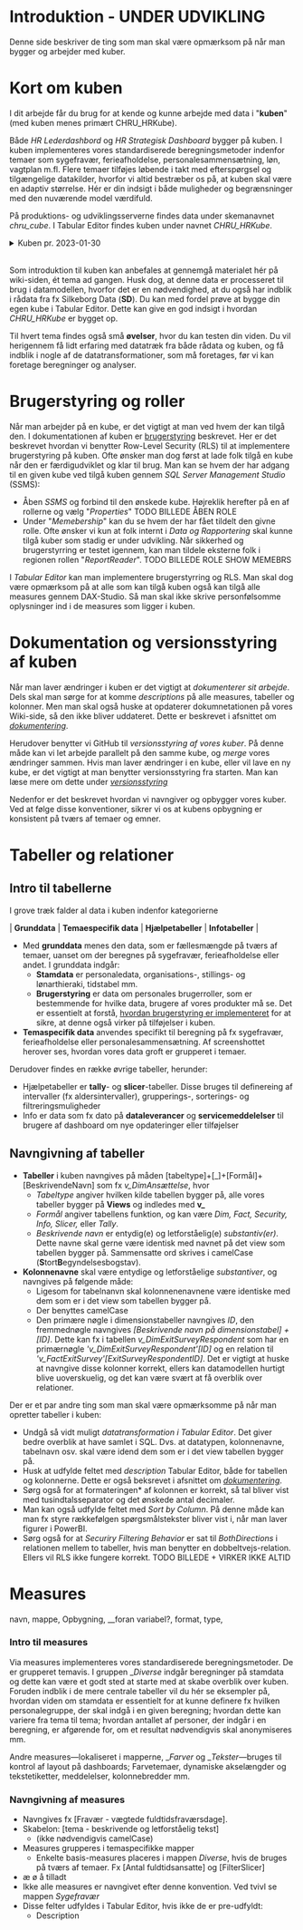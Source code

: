 # Introduktion - UNDER UDVIKLING
Denne side beskriver de ting som man skal være opmærksom på når man bygger og arbejder med kuber.

# Kort om kuben
I dit arbejde får du brug for at kende og kunne arbejde med data i "**kuben**" (med kuben menes primært CHRU_HRKube). 

Både *HR Lederdashbord* og *HR Strategisk Dashboard* bygger på kuben. I kuben implementeres vores standardiserede beregningsmetoder indenfor temaer som sygefravær, ferieafholdelse, personalesammensætning, løn, vagtplan m.fl. 
Flere temaer tilføjes løbende i takt med efterspørgsel og tilgængelige datakilder, hvorfor vi altid bestræber os på, at kuben skal være en adaptiv størrelse. Hér er din indsigt i både muligheder og begrænsninger med den nuværende model værdifuld.

På produktions- og udviklingsserverne findes data under skemanavnet *chru_cube*. I Tabular Editor findes kuben under navnet *CHRU_HRKube*.

<details><summary markdown="span">Kuben pr. 2023-01-30</summary>
 Dette er er overbliksbillede på dagen over tabeller inkludert i kuben. Det er ikke fyldestgørende, men giver en ide om, hvordan tabeller tilføjes temavis i takt med, at vi løbende inkluderer flere datakilder.
<center>
<iframe src="https://regionh-my.sharepoint.com/personal/stefan_sajin-henningsen_regionh_dk/_layouts/15/Doc.aspx?sourcedoc={ae8fb223-d1a2-455d-9d7c-2e1a74aeb8ce}&amp;action=embedview&amp;wdAr=1.7777777777777777" height="480" width="800" frameborder="0"></iframe>
</center>
</details>
<br> 

Som introduktion til kuben kan anbefales at gennemgå materialet hér på wiki-siden, ét tema ad gangen. Husk dog, at denne data er processeret til brug i datamodellen, hvorfor det er en nødvendighed, at du også har indblik i rådata fra fx Silkeborg Data (**SD**). 
Du kan med fordel prøve at bygge din egen kube i Tabular Editor. Dette kan give en god indsigt i hvordan *CHRU_HRKube* er bygget op.

Til hvert tema findes også små **øvelser**, hvor du kan testen din viden. Du vil herigennem få lidt erfaring med datatræk fra både rådata og kuben, og få indblik i nogle af de datatransformationer, som må foretages, før vi kan foretage beregninger og analyser.

# Brugerstyring og roller
Når man arbejder på en kube, er det vigtigt at man ved hvem der kan tilgå den. I dokumentationen af kuben er [brugerstyring](https://dataogdigitalisering.github.io/dokumentation/kube_brugerstyring) beskrevet. Her er det beskrevet hvordan vi benytter Row-Level Security (RLS) til at implementere brugerstyring på kuben. Ofte ønsker man dog først at lade folk tilgå en kube når den er færdigudviklet og klar til brug. Man kan se hvem der har adgang til en given kube ved tilgå kuben gennem *SQL Server Management Studio* (SSMS):
- Åben *SSMS* og forbind til den ønskede kube. Højreklik herefter på en af rollerne og vælg "*Properties*"
TODO BILLEDE ÅBEN ROLE
- Under "*Memebership*" kan du se hvem der har fået tildelt den givne rolle. Ofte ønsker vi kun at folk internt i *Data og Rapportering* skal kunne tilgå kuber som stadig er under udvikling. Når sikkerhed og brugerstyrring er testet igennem, kan man tildele eksterne folk i regionen rollen "*ReportReader*".
TODO BILLEDE ROLE SHOW MEMEBRS

I *Tabular Editor* kan man implementere brugerstyrring og RLS. Man skal dog være opmærksom på at alle som kan tilgå kuben også kan tilgå alle measures gennem DAX-Studio. Så man skal ikke skrive personfølsomme oplysninger ind i de measures som ligger i kuben.

# Dokumentation og versionsstyring af kuben
Når man laver ændringer i kuben er det vigtigt at *dokumenterer sit arbejde*. Dels skal man sørge for at komme *descriptions* på alle measures, tabeller og kolonner. Men man skal også huske at opdaterer dokumnetationen på vores Wiki-side, så den ikke bliver uddateret. Dette er beskrevet i afsnittet om [*dokumentering*](https://dataogdigitalisering.github.io/dokumentation/internt_dokumentering). 

Herudover benytter vi GitHub til *versionsstyring af vores kuber*. På denne måde kan vi let arbejde parallelt på den samme kube, og *merge* vores ændringer sammen. Hvis man laver ændringer i en kube, eller vil lave en ny kube, er det vigtigt at man benytter versionsstyring fra starten. Man kan læse mere om dette under [*versionsstyring*](https://dataogdigitalisering.github.io/dokumentation/internt_versionsstyring)

Nedenfor er det beskrevet hvordan vi navngiver og opbygger vores kuber. Ved at følge disse konventioner, sikrer vi os at kubens opbygning er konsistent på tværs af temaer og emner.

# Tabeller og relationer

## Intro til tabellerne
I grove træk falder al data i kuben indenfor kategorierne

| **Grunddata** | **Temaespecifik data** | **Hjælpetabeller** | **Infotabeller** |
 
- Med **grunddata** menes den data, som er fællesmængde på tværs af temaer, uanset om der beregnes på sygefravær, ferieafholdelse eller andet. I grunddata indgår:
  - **Stamdata** er personaledata, organisations-, stillings- og lønarthieraki, tidstabel mm. 
  - **Brugerstyring** er data om personales brugerroller, som er bestemmende for hvilke data, brugere af vores produkter må se. Det er essentielt at forstå, [hvordan brugerstyring er implementeret](./kube_brugerstyring) for at sikre, at denne også virker på tilføjelser i kuben. 
- **Temaspecifik data** anvendes specifikt til beregning på fx sygefravær, ferieafholdelse eller personalesammensætning. Af screenshottet herover ses, hvordan vores data groft er grupperet i temaer.

Derudover findes en række øvrige tabeller, herunder:
- Hjælpetabeller er **tally**- og **slicer**-tabeller. Disse bruges til definereing af intervaller (fx aldersintervaller), grupperings-, sorterings- og filtreringsmuligheder
- Info er data som fx dato på **dataleverancer** og **servicemeddelelser** til brugere af dashboard om nye opdateringer eller tilføjelser

## Navngivning af tabeller
- **Tabeller** i kuben navngives på måden [tabeltype]+[\_]+[Formål]+[BeskrivendeNavn] som fx *v_DimAnsættelse*, hvor
  - *Tabeltype* angiver hvilken kilde tabellen bygger på, alle vores tabeller bygger på **Views** og indledes med __v\___ 
  - *Formål* angiver tabellens funktion, og kan være *Dim, Fact, Security, Info, Slicer,* eller *Tally*.
  - *Beskrivende navn* er entydig(e) og letforståelig(e) *substantiv(er)*. Dette navne skal gerne være identisk med navnet på det view som tabellen bygger på. Sammensatte ord skrives i camelCase (**S**tort**B**egyndelsesbogstav).
- **Kolonnenavne** skal være entydige og letforståelige *substantiver*, og navngives på følgende måde:
  - Ligesom for tabelnanvn skal kolonnenenavnene være identiske med dem som er i det view som tabellen bygger på.
  - Der benyttes camelCase
  - Den primære nøgle i dimensionstabeller navngives *ID*, den fremmednøgle navngives *[Beskrivende navn på dimensionstabel] + [ID]*. Dette kan fx i tabellen *v_DimExitSurveyRespondent* som har en primærnøgle  *'v_DimExitSurveyRespondent'[ID]* og en relation til *'v_FactExitSurvey'[ExitSurveyRespondentID]*. Det er vigtigt at huske at navngive disse kolonner korrekt, ellers kan datamodellen hurtigt blive uoverskuelig, og det kan være svært at få overblik over relationer.

Der er et par andre ting som man skal være opmærksomme på når man opretter tabeller i kuben:
  - Undgå så vidt muligt *datatransformation i Tabular Editor*. Det giver bedre overblik at have samlet i SQL. Dvs. at datatypen, kolonnenavne, tabelnavn osv. skal være idend dem som er i det view tabellen bygger på.
  - Husk at udfylde feltet med *description* Tabular Editor, både for tabellen og kolonnerne. Dette er også beksrevet i afsnittet om [*dokumentering*](https://dataogdigitalisering.github.io/dokumentation/internt_dokumentering).
  - Sørg også for at formateringen* af kolonnen er korrekt, så tal bliver vist med tusindtalsseparator og det ønskede antal decimaler.
  - Man kan også udfylde feltet med *Sort by Column*. På denne måde kan man fx styre rækkefølgen spørgsmålstekster bliver vist i, når man laver figurer i PowerBI.
  - Sørg også for at *Securiry Filtering Behavior* er sat til *BothDirections* i relationen mellem to tabeller, hvis man benytter en dobbeltvejs-relation. Ellers vil RLS ikke fungere korrekt. TODO BILLEDE + VIRKER IKKE ALTID
# Measures
navn, mappe, Opbygning, __foran variabel?, format, type, 
### Intro til measures
Via measures implementeres vores standardiserede beregningsmetoder. De er grupperet temavis. I gruppen \__Diverse_ indgår beregninger på stamdata og dette kan være et godt sted at starte med at skabe overblik over kuben. Foruden indblik i de mere centrale tabeller vil du hér se eksempler på, hvordan viden om stamdata er essentielt for at kunne definere fx hvilken personalegruppe, der skal indgå i en given beregning; hvordan dette kan variere fra tema til tema; hvordan antallet af personer, der indgår i en beregning, er afgørende for, om et resultat nødvendigvis skal anonymiseres mm.

Andre measures—lokaliseret i mapperne, \__Farver_ og \__Tekster_—bruges til kontrol af layout på dashboards; Farvetemaer, dynamiske akselængder og tekstetiketter, meddelelser, kolonnebredder mm. 


### Navngivning af measures
- Navngives fx [Fravær - vægtede fuldtidsfraværsdage]. 
- Skabelon: [tema - beskrivende og letforståelig tekst]
  - (ikke nødvendigvis camelCase)
- Measures grupperes i temaspecifikke mapper
  - Enkelte basis-measures placeres i mappen _Diverse_, hvis de bruges på tværs af temaer. Fx [Antal fuldtidsansatte] og [FilterSlicer]
- æ ø å tilladt
- Ikke alle measures er navngivet efter denne konvention. Ved tvivl se mappen _Sygefravær_
- Disse felter udfyldes i Tabular Editor, hvis ikke de er pre-udfyldt:
  - Description
<br>


